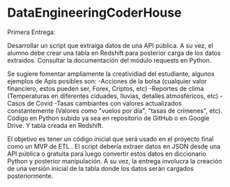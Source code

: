# DataEngineeringCoderHouse

Primera Entrega:

Desarrollar un script que extraiga datos de una API pública. A su vez, el alumno debe crear una tabla en Redshift para posterior carga de los datos extraidos.
Consultar la documentación del módulo requests en Python.


Se sugiere fomentar ampliamente la creatividiad del estudiante, algunos ejemplos de Apis posibles son:
-Acciones de la bolsa (cualquier valor financiero, estos pueden ser, Forex, Criptos, etc) 
-Reportes de clima (Temperaturas en diferentes ciduades, lluvias, detalles atmosféricos, etc)
-Casos de Covid 
-Tasas cambiantes con valores actualizados constantemente (Valores como "vuelos por día", "tasas de crímenes", etc). Código en Python subido ya sea en repositorio de GitHub o en Google Drive. Y tabla creada en Redshift.


El objetivo es tener un código inicial que será usado en el proyecto final como un MVP de ETL . El script debería extraer datos en JSON desde una API pública o gratuita para luego convertir estos datos en diccionario Python y posterior manipulación. A su vez, la entrega involucra la creación de una versión inicial de la tabla donde los datos serán cargados posteriormente.                    
